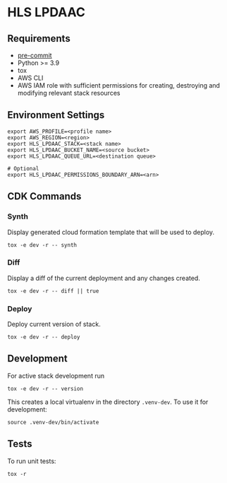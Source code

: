 # HLS LPDAAC

## Requirements

- [pre-commit](https://pre-commit.com/)
- Python >= 3.9
- tox
- AWS CLI
- AWS IAM role with sufficient permissions for creating, destroying and modifying relevant stack resources

## Environment Settings

```plain
export AWS_PROFILE=<profile name>
export AWS_REGION=<region>
export HLS_LPDAAC_STACK=<stack name>
export HLS_LPDAAC_BUCKET_NAME=<source bucket>
export HLS_LPDAAC_QUEUE_URL=<destination queue>

# Optional
export HLS_LPDAAC_PERMISSIONS_BOUNDARY_ARN=<arn>
```

## CDK Commands

### Synth

Display generated cloud formation template that will be used to deploy.

```plain
tox -e dev -r -- synth
```

### Diff

Display a diff of the current deployment and any changes created.

```plain
tox -e dev -r -- diff || true
```

### Deploy

Deploy current version of stack.

```plain
tox -e dev -r -- deploy
```

## Development

For active stack development run

```plain
tox -e dev -r -- version
```

This creates a local virtualenv in the directory `.venv-dev`.
To use it for development:

```plain
source .venv-dev/bin/activate
```

## Tests

To run unit tests:

```plain
tox -r
```
